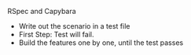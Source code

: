 RSpec and Capybara
- Write out the scenario in a test file
- First Step: Test will fail.
- Build the features one by one, until the test passes
